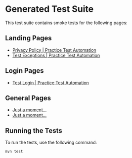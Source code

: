 # Generated Test Suite

This test suite contains smoke tests for the following pages:

## Landing Pages

- [Privacy Policy | Practice Test Automation](https://practicetestautomation.com/privacy-policy/)
- [Test Exceptions | Practice Test Automation](https://practicetestautomation.com/practice-test-exceptions/)

## Login Pages

- [Test Login | Practice Test Automation](https://practicetestautomation.com/practice-test-login/)

## General Pages

- [Just a moment...](https://practicetestautomation.com/beginners-course-coupon)
- [Just a moment...](https://practicetestautomation.com/selenium-python-udemy)

## Running the Tests

To run the tests, use the following command:

```bash
mvn test
```
